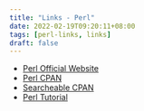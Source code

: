 ```yaml
---
title: "Links - Perl"
date: 2022-02-19T09:20:11+08:00
tags: [perl-links, links]
draft: false
---
```


* [Perl Official Website](https://www.perl.org/)
* [Perl CPAN](https://www.perl.org/cpan.html)
* [Searcheable CPAN](https://metacpan.org/)
* [Perl Tutorial](https://www.perltutorial.org/)

